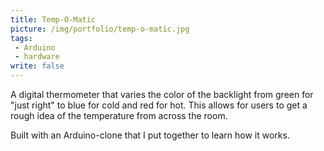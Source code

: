 ```yaml
---
title: Temp-O-Matic
picture: /img/portfolio/temp-o-matic.jpg
tags:
 - Arduino
 - hardware
write: false
---
```


A digital thermometer that varies the color of the backlight from green for "just right" to blue for cold and red for hot.
This allows for users to get a rough idea of the temperature from across the room.

Built with an Arduino-clone that I put together to learn how it works.
